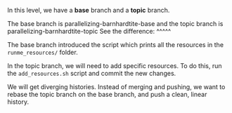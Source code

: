 In this level, we have a **base** branch and a **topic** branch.

The base branch is		parallelizing-barnhardtite-base
and the topic branch is		parallelizing-barnhardtite-topic
See the difference:					   ^^^^^

The base branch introduced the script which prints all the resources in the `runme_resources/` folder. 

In the topic branch, we will need to add specific resources. To do this, run the `add_resources.sh` script and commit the new changes.

We will get diverging histories. Instead of merging and pushing, we want to rebase the topic branch on the base branch, and push a clean, linear history.

